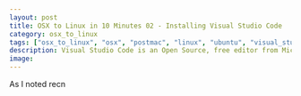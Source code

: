 ```yaml
---
layout: post
title: OSX to Linux in 10 Minutes 02 - Installing Visual Studio Code
category: osx_to_linux
tags: ["osx_to_linux", "osx", "postmac", "linux", "ubuntu", "visual_studio_code"]
description: Visual Studio Code is an Open Source, free editor from Microsoft that is actually pretty damn awesome.  Here I show you how to install it for Ubuntu.
image: 
---
```

As I noted recn
